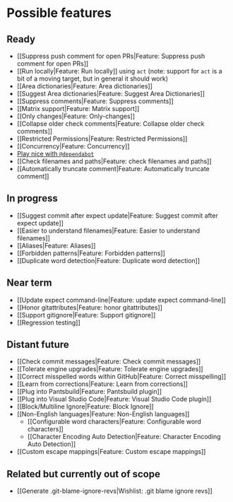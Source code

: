 # Possible features

## Ready

* [[Suppress push comment for open PRs|Feature: Suppress push comment for open PRs]]
* [[Run locally|Feature: Run locally]] using `act` (note: support for `act` is a bit of a moving target, but in general it should work)
* [[Area dictionaries|Feature: Area dictionaries]]
* [[Suggest Area dictionaries|Feature: Suggest Area Dictionaries]]
* [[Suppress comments|Feature: Suppress comments]]
* [[Matrix support|Feature: Matrix support]]
* [[Only changes|Feature: Only-changes]]
* [[Collapse older check comments|Feature: Collapse older check comments]]
* [[Restricted Permissions|Feature: Restricted Permissions]]
* [[Concurrency|Feature: Concurrency]]
* [Play nice with `@dependabot`](@dependabot)
* [[Check filenames and paths|Feature: check filenames and paths]]
* [[Automatically truncate comment|Feature: Automatically truncate comment]]

## In progress

* [[Suggest commit after expect update|Feature: Suggest commit after expect update]]
* [[Easier to understand filenames|Feature: Easier to understand filenames]]
* [[Aliases|Feature: Aliases]]
* [[Forbidden patterns|Feature: Forbidden patterns]]
* [[Duplicate word detection|Feature: Duplicate word detection]]

## Near term

* [[Update expect command-line|Feature: update expect command-line]]
* [[Honor gitattributes|Feature: honor gitattributes]]
* [[Support gitignore|Feature: Support gitignore]]
* [[Regression testing]]

## Distant future

* [[Check commit messages|Feature: Check commit messages]]
* [[Tolerate engine upgrades|Feature: Tolerate engine upgrades]]
* [[Correct misspelled words within GitHub|Feature: Correct misspelling]]
* [[Learn from corrections|Feature: Learn from corrections]]
* [[Plug into Pantsbuild|Feature: Pantsbuild plugin]]
* [[Plug into Visual Studio Code|Feature: Visual Studio Code plugin]]
* [[Block/Multiline Ignore|Feature: Block Ignore]]
* [[Non-English languages|Feature: Non-English languages]]
  * [[Configurable word characters|Feature: Configurable word characters]]
  * [[Character Encoding Auto Detection|Feature: Character Encoding Auto Detection]]
* [[Custom escape mappings|Feature: Custom escape mappings]]

## Related but currently out of scope

* [[Generate .git-blame-ignore-revs|Wishlist: .git blame ignore revs]]
